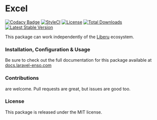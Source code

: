 # Excel

[![Codacy Badge](https://app.codacy.com/project/badge/Grade/1d09ef46e8f249a6bc2c1662af017367)](https://www.codacy.com/gh/laravel-enso/excel?utm_source=github.com&amp;utm_medium=referral&amp;utm_content=laravel-enso/excel&amp;utm_campaign=Badge_Grade) 
[![StyleCI](https://github.styleci.io/repos/85466970/shield?branch=master)](https://github.styleci.io/repos/85466970)
[![License](https://poser.pugx.org/laravel-enso/excel/license)](https://packagist.org/packages/laravel-enso/excel)
[![Total Downloads](https://poser.pugx.org/laravel-enso/excel/downloads)](https://packagist.org/packages/laravel-enso/excel)
[![Latest Stable Version](https://poser.pugx.org/laravel-enso/excel/version)](https://packagist.org/packages/laravel-enso/excel)

This package can work independently of the [Liberu](https://github.com/laravel-enso/Liberu) ecosystem.

### Installation, Configuration & Usage

Be sure to check out the full documentation for this package available at [docs.laravel-enso.com](https://docs.laravel-enso.com/backend/excel.html)

### Contributions

are welcome. Pull requests are great, but issues are good too.

### License

This package is released under the MIT license.
